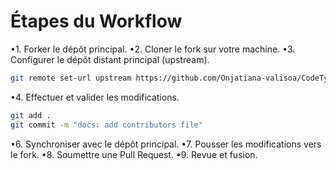 # Étapes du Workflow
•1. Forker le dépôt principal.
•2. Cloner le fork sur votre machine.
•3. Configurer le dépôt distant principal (upstream).
```bash
git remote set-url upstream https://github.com/Onjatiana-valisoa/CodeTypesHub
```

•4. Effectuer et valider les modifications.
```bash
git add .
git commit -m "docs: add contributors file"
```
•6. Synchroniser avec le dépôt principal.
•7. Pousser les modifications vers le fork.
•8. Soumettre une Pull Request.
•9. Revue et fusion.

